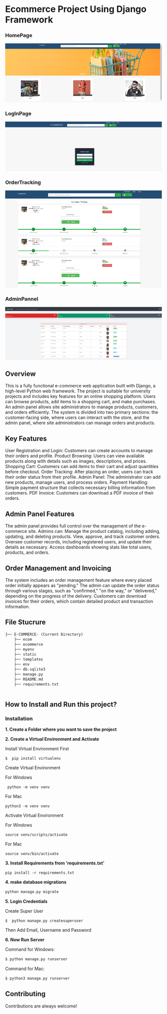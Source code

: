 # Ecommerce Project Using Django Framework

### HomePage

![Homepage](./static/images/Screen1_home.png)

### LogInPage

![LogInPage](./static/images/login.png)

### OrderTracking

![OrderTracking](./static/images/tracking.png)

### AdminPannel
![AdminPannel](./static/images/adminPannel.png)



## Overview
This is a fully functional e-commerce web application built with Django, a high-level Python web framework. The project is suitable for university projects and includes key features for an online shopping platform. Users can browse products, add items to a shopping cart, and make purchases. An admin panel allows site administrators to manage products, customers, and orders efficiently.
The system is divided into two primary sections: the customer-facing side, where users can interact with the store, and the admin panel, where site administrators can manage orders and products.

## Key Features
User Registration and Login: Customers can create accounts to manage their orders and profile.
Product Browsing: Users can view available products along with details such as images, descriptions, and prices.
Shopping Cart: Customers can add items to their cart and adjust quantities before checkout.
Order Tracking: After placing an order, users can track their order status from their profile.
Admin Panel: The administrator can add new products, manage users, and process orders.
Payment Handling: Simple payment structure that collects necessary billing information from customers.
PDF Invoice: Customers can download a PDF invoice of their orders.

## Admin Panel Features
The admin panel provides full control over the management of the e-commerce site. Admins can:
Manage the product catalog, including adding, updating, and deleting products.
View, approve, and track customer orders.
Oversee customer records, including registered users, and update their details as necessary.
Access dashboards showing stats like total users, products, and orders.
## Order Management and Invoicing
The system includes an order management feature where every placed order initially appears as "pending." The admin can update the order status through various stages, such as "confirmed," "on the way," or "delivered," depending on the progress of the delivery.
Customers can download invoices for their orders, which contain detailed product and transaction information.


## File Stucrure

```shell
├── E-COMMERCE- (Current Directory)
    ├── ecom
    ├── ecommerce
    ├── myenv
    ├── static
    ├── templates
    ├── env
    ├── db.sqlite3
    ├── manage.py
    ├── README.md
    ├── requirements.txt
        
```



## How to Install and Run this project?

### Installation
**1. Create a Folder where you want to save the project**

**2. Create a Virtual Environment and Activate**

Install Virtual Environment First
```
$  pip install virtualenv
```

Create Virtual Environment

For Windows
```
 python -m venv venv
```
For Mac
```
python3 -m venv venv
```

Activate Virtual Environment

For Windows
```
source venv/scripts/activate
```

For Mac
```
source venv/bin/activate
```

**3. Install Requirements from 'requirements.txt'**
```
pip install -r requirements.txt
```

**4. make database migrations**
```python
python manage.py migrate
```

**5. Login Credentials**

Create Super User 
```
$  python manage.py createsuperuser
```
Then Add Email, Username and Password

**6. Now Run Server**

Command for Windows:
```python
$ python manage.py runserver
```

Command for Mac:
```python
$ python3 manage.py runserver
```



## Contributing

Contributions are always welcome!








